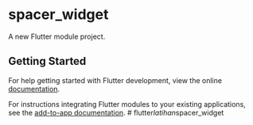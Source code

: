 # spacer_widget

A new Flutter module project.

## Getting Started

For help getting started with Flutter development, view the online
[documentation](https://flutter.dev/).

For instructions integrating Flutter modules to your existing applications,
see the [add-to-app documentation](https://flutter.dev/docs/development/add-to-app).
#   f l u t t e r _ l a t i h a n _ s p a c e r _ w i d g e t  
 
